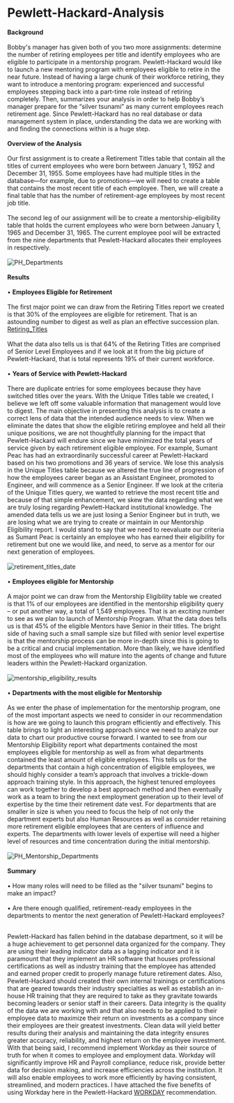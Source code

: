 # Pewlett-Hackard-Analysis

**Background**<br><br>
Bobby's manager has given both of you two more assignments: determine the number of retiring employees per title and identify employees who are eligible to participate in a mentorship program. Pewlett-Hackard would like to launch a new mentoring program with employees eligible to retire in the near future. Instead of having a large chunk of their workforce retiring, they want to introduce a mentoring program: experienced and successful employees stepping back into a part-time role instead of retiring completely. Then, summarizes your analysis in order to help  Bobby’s manager prepare for the “silver tsunami” as many current employees reach retirement age.  Since Pewlett-Hackard has no real database or data management system in place, understanding the data we are working with and finding the connections within is a huge step.<br><br>
**Overview of the Analysis**<br><br>
Our first assignment is to create a Retirement Titles table that contain all the titles of current employees who were born between January 1, 1952 and December 31, 1955. Some employees have had multiple titles in the database—for example, due to promotions—we will need to create a table that contains the most recent title of each employee. Then, we will create a final table that has the number of retirement-age employees by most recent job title.<br><br>
The second leg of our assignment will be to create a mentorship-eligibility table that holds the current employees who were born between January 1, 1965 and December 31, 1965.  The current employee pool will be extracted from the nine departments that Pewlett-Hackard allocates their employees in respectively.<br><br>
![PH_Departments](Data/PH_Departments.png)<br><br>
**Results**<br><br>
•	**Employees Eligible for Retirement**<br><br>
The first major point we can draw from the Retiring Titles report we created is that 30% of the employees are eligible for retirement.  That is an astounding number to digest as well as plan an effective succession plan.  <br>
[Retiring_Titles](https://github.com/whitneyshine/Pewlett-Hackard-Analysis/blob/main/Data/retiring_titles.csv)<br><br>
What the data also tells us is that 64% of the Retiring Titles are comprised of Senior Level Employees and if we look at it from the big picture of Pewlett-Hackard, that is total represents 19% of their current workforce.<br><br>
•	**Years of Service with Pewlett-Hackard**<br><br>
There are duplicate entries for some employees because they have switched titles over the years.  With the Unique Titles table we created, I believe we left off some valuable information that management would love to digest.  The main objective in presenting this analysis is to create a correct lens of data that the intended audience needs to view.  When we eliminate the dates that show the eligible retiring employee and held all their unique positions, we are not thoughtfully planning for the impact that Pewlett-Hackard will endure since we have minimized the total years of service given by each retirement eligible employee.  For example, Sumant Peac has had an extraordinarily successful career at Pewlett-Hackard based on his two promotions and 36 years of service.  We lose this analysis in the Unique Titles table because we altered the true line of progression of how the employees career began as an Assistant Engineer, promoted to Engineer, and will commence as a Senior Engineer.  If we look at the criteria of the Unique Titles query, we wanted to retrieve the most recent title and because of that simple enhancement, we skew the data regarding what we are truly losing regarding Pewlett-Hackard institutional knowledge.  The amended data tells us we are just losing a Senior Engineer but in truth, we are losing what we are trying to create or maintain in our Mentorship Eligibility report.  I would stand to say that we need to reevaluate our criteria as Sumant Peac is certainly an employee who has earned their eligibility for retirement but one we would like, and need, to serve as a mentor for our next generation of employees.<br><br>
![retirement_titles_date](Data/retirement_titles_date.png)<br><br>
•	**Employees eligible for Mentorship**<br><br>
A major point we can draw from the Mentorship Eligibility table we created is that 1% of our employees are identified in the mentorship eligibility query – or put another way, a total of 1,549 employees.  That is an exciting number to see as we plan to launch of Mentorship Program.  What the data does tells us is that 45% of the eligible Mentors have Senior in their titles.  The bright side of having such a small sample size but filled with senior level expertise is that the mentorship process can be more in-depth since this is going to be a critical and crucial implementation. More than likely, we have identified most of the employees who will mature into the agents of change and future leaders within the Pewlett-Hackard organization.<br><br>
![mentorship_eligibility_results](Data/mentorship_eligibility_results.png)<br><br>
•	**Departments with the most eligible for Mentorship**<br><br>
As we enter the phase of implementation for the mentorship program, one of the most important aspects we need to consider in our recommendation is how are we going to launch this program efficiently and effectively.  This table brings to light an interesting approach since we need to analyze our data to chart our productive course forward.  I wanted to see from our Mentorship Eligibility report what departments contained the most employees eligible for mentorship as well as from what departments contained the least amount of eligible employees.  This tells us for the departments that contain a high concentration of eligible employees, we should highly consider a team’s approach that involves a trickle-down approach training style.  In this approach, the highest tenured employees can work together to develop a best approach method and then eventually work as a team to bring the next employment generation up to their level of expertise by the time their retirement date vest.  For departments that are smaller in size is when you need to focus the help of not only the department experts but also Human Resources as well as consider retaining more retirement eligible employees that are centers of influence and experts.  The departments with lower levels of expertise will need a higher level of resources and time concentration during the initial mentorship.<br><br>
![PH_Mentorship_Departments](Data/PH_Mentorship_Departments.png)<br><br>
**Summary**<br><br> 
•	How many roles will need to be filled as the "silver tsunami" begins to make an impact?<br><br>
•	Are there enough qualified, retirement-ready employees in the departments to mentor the next generation of Pewlett-Hackard employees?<br><br>

Pewlett-Hackard has fallen behind in the database department, so it will be a huge achievement to get personnel data organized for the company.  They are using their leading indicator data as a lagging indicator and it is paramount that they implement an HR software that houses professional certifications as well as industry training that the employee has attended and earned proper credit to properly manage future retirement dates.   Also, Pewlett-Hackard should created their own internal trainings or certifications that are geared towards their industry specialties as well as establish an in-house HR training that they are required to take as they gravitate towards becoming leaders or senior staff in their careers.  Data integrity is the quality of the data we are working with and that also needs to be applied to their employee data to maximize their return on investments as a company since their employees are their greatest investments. Clean data will yield better results during their analysis and maintaining the data integrity ensures greater accuracy, reliability, and highest return on the employee investment. With that being said, I recommend implement Workday as their source of truth for when it comes to employee and employment data.  Workday will significantly improve HR and Payroll compliance, reduce risk, provide better data for decision making, and increase efficiencies across the institution. It will also enable employees to work more efficiently by having consistent, streamlined, and modern practices.  I have attached the five benefits of using Workday here in the Pewlett-Hackard [WORKDAY](https://www.workday.com/en-us/pages/infostudy-bredin-fast-track-to-growth-hr.html) recommendation.
